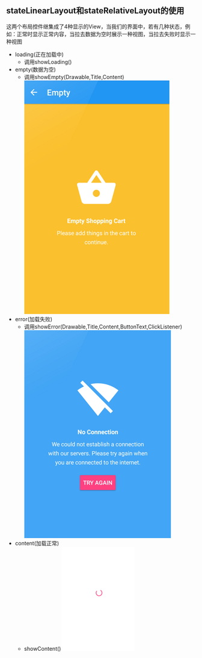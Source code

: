## stateLinearLayout和stateRelativeLayout的使用
这两个布局控件继集成了4种显示的View，当我们的界面中，若有几种状态，例如：正常时显示正常内容，当拉去数据为空时展示一种视图，当拉去失败时显示一种视图
- loading(正在加载中)
    - 调用showLoading()
- empty(数据为空)
    - 调用showEmpty(Drawable,Title,Content)
    ![ ](image/state_empty.png)
- error(加载失败)
    - 调用showError(Drawable,Title,Content,ButtonText,ClickListener)
    ![ ](image/state_error.png)
- content(加载正常)
    - showContent()
    ![ ](image/state_loading.png)
